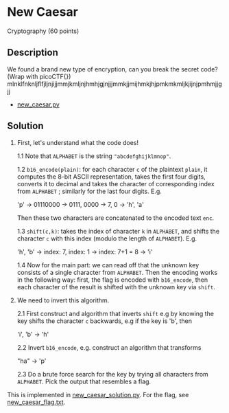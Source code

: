 # New Caesar
Cryptography (60 points)
## Description
We found a brand new type of encryption, can you break the secret code? (Wrap with picoCTF{}) mlnklfnknljflfjljnjijjmmjkmljnjhmhjgjnjjjmmkjjmijhmkjhjpmkmkmljkjijnjpmhmjjgjj 
* [new_caesar.py](./new_caesar.py)
## Solution
1. First, let's understand what the code does!
   
   1.1 Note that ```ALPHABET``` is the string ```"abcdefghijklmnop"```.
   
   1.2 ```b16_encode(plain)```: for each character ```c``` of the plaintext ```plain```, it computes the 8-bit ASCII representation, takes the first four digits, converts it to decimal and takes the character of corresponding index from ```ALPHABET``` ; similarly for the last four digits. E.g.

   'p' -> 01110000 -> 0111, 0000 -> 7, 0 -> 'h', 'a'

   Then these two characters are concatenated to the encoded text ```enc```.

   1.3 ```shift(c,k)```: takes the index of character ```k``` in ```ALPHABET```, and shifts the character ```c``` with this index (modulo the length of ```ALPHABET```). E.g.

   'h', 'b' -> index: 7, index: 1 -> index: 7+1 = 8 -> 'i'

   1.4 Now for the main part: we can read off that the unknown key consists of a single character from ```ALPHABET```. Then the encoding works in the following way: first, the flag is encoded with ```b16_encode```, then each character of the result is shifted with the unknown key via ```shift```.

2. We need to invert this algorithm.

   2.1 First construct and algorithm that inverts ```shift``` e.g by knowing the key shifts the character ```c``` backwards, e.g if the key is 'b', then

   'i', 'b' -> 'h'

   2.2 Invert ```b16_encode```, e.g. construct an algorithm that transforms

   "ha" -> 'p'

   2.3 Do a brute force search for the key by trying all characters from ```ALPHABET```. Pick the output that resembles a flag.

This is implemented in [new_caesar_solution.py](./new_caesar_solution.py). For the flag, see [new_caesar_flag.txt](./new_caesar_flag.txt).
